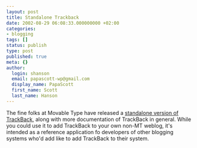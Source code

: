 ```yaml
---
layout: post
title: Standalone Trackback
date: 2002-08-29 06:08:33.000000000 +02:00
categories:
- blogging
tags: []
status: publish
type: post
published: true
meta: {}
author:
  login: shanson
  email: papascott-wp@gmail.com
  display_name: PapaScott
  first_name: Scott
  last_name: Hanson
---
```

<p>The fine folks at Movable Type have released a <a href="http://www.movabletype.org/news/2002_08.shtml#000571">standalone version of TrackBack</a>, along with more documentation of TrackBack in general. While you could use it to add TrackBack to your own non-MT weblog, it's intended as a reference application fo developers of other blogging systems who'd add like to add TrackBack to their system.</p>
